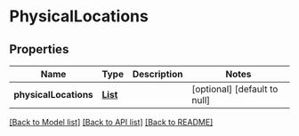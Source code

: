 # PhysicalLocations
## Properties

Name | Type | Description | Notes
------------ | ------------- | ------------- | -------------
**physicalLocations** | [**List**](PhysicalLocation.md) |  | [optional] [default to null]

[[Back to Model list]](../README.md#documentation-for-models) [[Back to API list]](../README.md#documentation-for-api-endpoints) [[Back to README]](../README.md)

